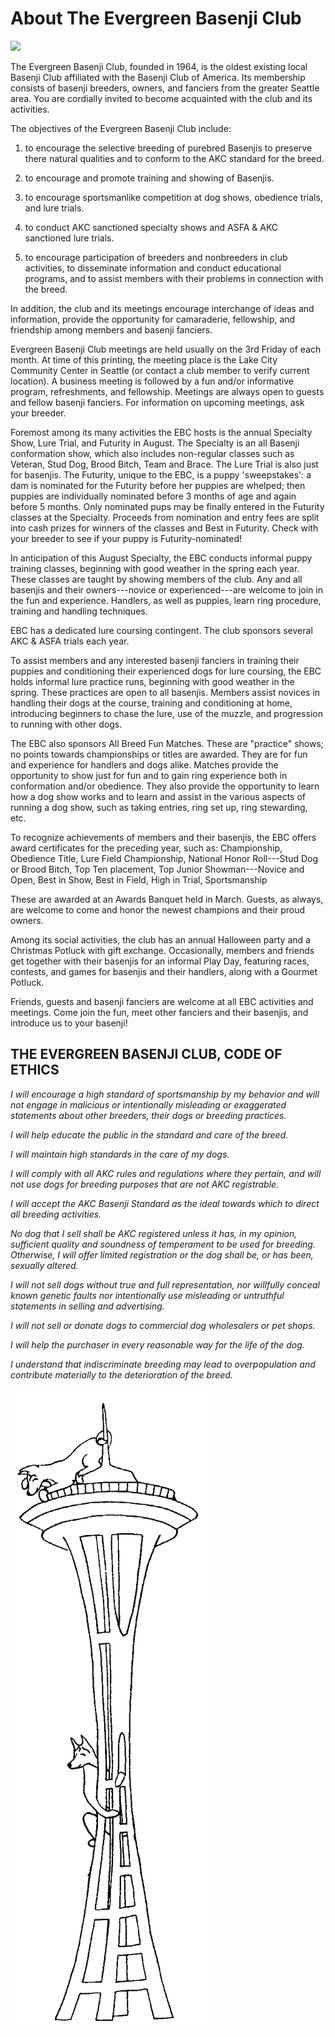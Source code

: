 # About The Evergreen Basenji Club

![](images/FPO-missing.pngs)

The Evergreen Basenji Club, founded in 1964, is the oldest existing local Basenji Club affiliated with the Basenji Club of America.  Its membership consists of basenji breeders, owners, and fanciers from the greater Seattle area.  You are cordially invited to become acquainted with the club and its activities. 

The objectives of the Evergreen Basenji Club include:

  1)  to encourage the selective breeding of purebred Basenjis to preserve there natural qualities and to conform to the AKC standard for the breed.

  2)  to encourage and promote training and showing of Basenjis.

  3)  to encourage sportsmanlike competition at dog shows, obedience trials, and lure trials.

  4)  to conduct AKC sanctioned specialty shows and ASFA & AKC sanctioned lure trials.

  5)  to encourage participation of breeders and nonbreeders in club activities, to disseminate information and conduct educational programs, and to assist members with their problems in connection with the breed.

In addition, the club and its meetings encourage interchange of ideas and information, provide the opportunity for camaraderie, fellowship, and friendship among members and basenji fanciers.

Evergreen Basenji Club meetings are held usually on the 3rd Friday of each month.  At time of this printing, the meeting place is the Lake City Community Center in Seattle (or contact a club member to verify current location). A business meeting is followed by a fun and/or informative program, refreshments, and fellowship.  Meetings are always open to guests and fellow basenji fanciers.  For information on upcoming meetings, ask your breeder.

Foremost among its many activities the EBC hosts is the annual Specialty Show, Lure Trial, and Futurity in August.  The Specialty is an all Basenji conformation show, which also includes non-regular classes such as Veteran, Stud Dog, Brood Bitch, Team and Brace.  The Lure Trial is also just for basenjis. The Futurity, unique to the EBC, is a puppy 'sweepstakes': a dam is nominated for the Futurity before her puppies are whelped; then puppies are individually nominated before 3 months of age and again before 5 months.  Only nominated pups may be finally entered in the Futurity classes at the Specialty.  Proceeds from nomination and entry fees are split into cash prizes for winners of the classes and Best in Futurity.  Check with your breeder to see if your puppy is Futurity-nominated!

In anticipation of this August Specialty, the EBC conducts informal puppy training classes, beginning with good weather in the spring each year. These classes are taught by showing members of the club. Any and all basenjis and their owners---novice or experienced---are welcome to join in the fun and experience.  Handlers, as well as puppies, learn ring procedure, training and handling techniques. 

EBC has a dedicated lure coursing contingent.  The club sponsors several AKC & ASFA trials each year.

To assist members and any interested basenji fanciers in training their puppies and conditioning their experienced dogs for lure coursing, the EBC holds informal lure practice runs, beginning with good weather in the spring.  These practices are open to all basenjis.  Members assist novices in handling their dogs at the course, training and conditioning at home, introducing beginners to chase the lure, use of the muzzle, and progression to running with other dogs.

The EBC also sponsors All Breed Fun Matches. These are "practice" shows; no points towards championships or titles are awarded.  They are for fun and experience for handlers and dogs alike. Matches provide the opportunity to show just for fun and to gain ring experience both in conformation and/or obedience. They also provide the opportunity to learn how a dog show works and to learn and assist in the various aspects of running a dog show, such as taking entries, ring set up, ring stewarding, etc.

To recognize achievements of members and their basenjis, the EBC offers award certificates for the preceding year, such as: Championship, Obedience Title, Lure Field Championship, National Honor Roll---Stud Dog or Brood Bitch, Top Ten placement, Top Junior Showman---Novice and Open, Best in Show, Best in Field, High in Trial, Sportsmanship

These are awarded at an Awards Banquet held in March.  Guests, as always, are welcome to come and honor the newest champions and their proud owners.

Among its social activities, the club has an annual Halloween party and a Christmas Potluck with gift exchange. Occasionally, members and friends get together with their basenjis for an informal Play Day, featuring races, contests, and games for basenjis and their handlers, along with a Gourmet Potluck.

Friends, guests and basenji fanciers are welcome at all EBC activities and meetings.  Come join the fun, meet other fanciers and their basenjis, and introduce us to your basenji!


## THE EVERGREEN BASENJI CLUB, CODE OF ETHICS

_I will encourage a high standard of sportsmanship by my behavior and will not engage in malicious or intentionally misleading or exaggerated statements about other breeders, their dogs or breeding practices._

_I will help educate the public in the standard and care of the breed._

_I will maintain high standards in the care of my dogs._

_I will comply with all AKC rules and regulations where they pertain, and will not use dogs for breeding purposes that are not AKC registrable._

_I will accept the AKC Basenji Standard as the ideal towards which to direct all breeding activities._

_No dog that I sell shall be AKC registered unless it has, in my opinion, sufficient quality and soundness of temperament to be used for breeding.  Otherwise, I will offer limited registration or the dog shall be, or has been, sexually altered._

_I will not sell dogs without true and full representation, nor willfully conceal known genetic faults nor intentionally use misleading or untruthful statements in selling and advertising._

_I will not sell or donate dogs to commercial dog wholesalers or pet shops._

_I will help the purchaser in every reasonable way for the life of the dog._

_I understand that indiscriminate breeding may lead to overpopulation and contribute materially to the deterioration of the breed._

![](images/BAS46.png)
